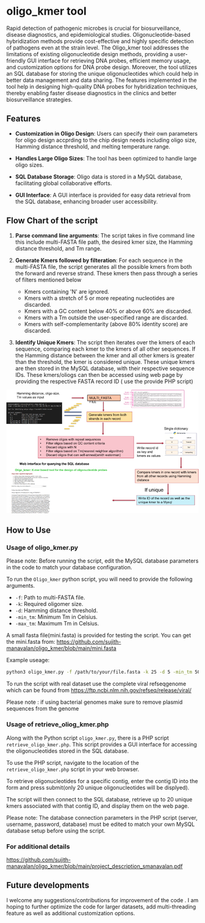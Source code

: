 # oligo_kmer tool

Rapid detection of pathogenic microbes is crucial for biosurveillance, disease diagnostics, and epidemiological studies. Oligonucleotide-based hybridization methods provide cost-effective and highly specific detection of pathogens even at the strain level. The Oligo_kmer tool addresses the limitations of existing oligonucleotide design methods, providing a user-friendly GUI interface for retrieving DNA probes, efficient memory usage, and customization options for DNA probe design. Moreover, the tool utilizes an SQL database for storing the unique oligonucleotides which could help in better data management and data sharing. The features implemented in the tool help in designing high-quality DNA probes for hybridization techniques, thereby enabling faster disease diagnostics in the clinics and better biosurveillance strategies.

## Features

- **Customization in Oligo Design**: Users can specify their own parameters for oligo design accprding to the chip design needs including oligo size, Hamming distance threshold, and melting temperature range.

- **Handles Large Oligo Sizes**: The tool has been optimized to handle large oligo sizes.

- **SQL Database Storage**: Oligo data is stored in a MySQL database, facilitating global collaborative efforts.

- **GUI Interface**: A GUI interface is provided for easy data retrieval from the SQL database, enhancing broader user accessibility.

## Flow Chart of the script

1. **Parse command line arguments**: The script takes in five command line this include multi-FASTA file path, the desired kmer size, the Hamming distance threshold, and Tm range.

2. **Generate Kmers followed by filteration**: For each sequence in the multi-FASTA file, the script generates all the possible kmers from both the forward and reverse strand. These kmers then pass through a series of filters mentioned below 
    - Kmers containing 'N' are ignored.
    - Kmers with a stretch of 5 or more repeating nucleotides are discarded.
    - Kmers with a GC content below 40% or above 60% are discarded.
    - Kmers with a Tm outside the user-specified range are discarded.
    - Kmers with self-complementarity (above 80% identity score) are discarded.

3. **Identify Unique Kmers**: The script then iterates over the kmers of each sequence, comparing each kmer to the kmers of all other sequences. If the Hamming distance between the kmer and all other kmers is greater than the threshold, the kmer is considered unique. These unique kmers are then stored in the MySQL database, with their respective sequence IDs. These kmers/oliogs can then be accessed using web page by providing the respective FASTA record ID ( use the provide PHP script)


![Flowchart of the script](./flowchart.png)

## How to Use

### Usage of oligo_kmer.py 

Please note: Before running the script, edit the MySQL database parameters in the code to match your database configuration.

To run the `Oligo_kmer` python script, you will need to provide the following arguments. 

- `-f`: Path to multi-FASTA file.
- `-k`: Required oligomer size.
- `-d`: Hamming distance threshold.
- `-min_tm`: Minimum Tm in Celsius.
- `-max_tm`: Maximum Tm in Celsius.

A small fasta file(mini.fasta) is provided for testing the script. You can get the mini.fasta from: https://github.com/sujith-manavalan/oligo_kmer/blob/main/mini.fasta

Example useage:

```bash
python3 oligo_kmer.py -f /path/to/your/file.fasta -k 25 -d 5 -min_tm 50 -max_tm 60
```
To run the script with real dataset use the complete viral refseqgenome which can be found from https://ftp.ncbi.nlm.nih.gov/refseq/release/viral/

Please note : if using bacterial genomes make sure to remove plasmid sequences from the genome

### Usage of retrieve_oliog_kmer.php

Along with the Python script `oligo_kmer.py`, there is a  PHP script `retrieve_oligo_kmer.php`. This script provides a GUI interface for accessing the oligonucleotides stored in the SQL database.

To use the PHP script, navigate to the location of the `retrieve_oligo_kmer.php` script in your web browser. 

To retrieve oligonucleotides for a specific contig, enter the contig ID into the form and press submit(only 20 unique oligonucleotides will be displyed). 

The script will then connect to the SQL database, retrieve up to 20 unique kmers associated with that contig ID, and display them on the web page.

Please note: The database connection parameters in the PHP script (server, username, password, database) must be edited to match your own MySQL database setup before using the script.

### For additional details
https://github.com/sujith-manavalan/oligo_kmer/blob/main/project_description_smanavalan.pdf

## Future developments

I welcome any suggestions/contributions for improvement of the code . I am hoping to further optimize the code for larger datasets, add multi-threading feature as well as additional customization options.
